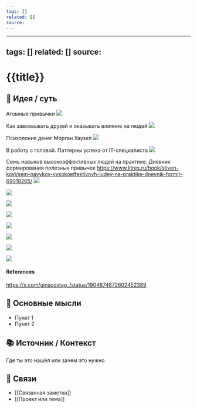 ```yaml
---
tags: []
related: []
source: 
---
```

---
tags: []
related: []
source: 
---

# {{title}}

## 🤔 Идея / суть

Атомные привычки
![](Pasted%20image%2020250404125256.png)

Как завоевывать друзей и оказывать влияние на людей
![](Pasted%20image%2020250404125309.png)


Психолония денег Морган Хаузел
![](Pasted%20image%2020250404125437.png)

В работу с головой. Паттерны успеха от IT-специалиста
![](Pasted%20image%2020250404134743.png)

Семь навыков высокоэффективных людей на практике: Дневник формирования полезных привычек
https://www.litres.ru/book/stiven-kovi/sem-navykov-vysokoeffektivnyh-ludey-na-praktike-dnevnik-formir-69018265/
![](Pasted%20image%2020250404134926.png)


![](Pasted%20image%2020250404134935.png)

![](Pasted%20image%2020250404134944.png)

![](Pasted%20image%2020250404134954.png)

![](Pasted%20image%2020250404135004.png)

![](Pasted%20image%2020250404135017.png)

![](Pasted%20image%2020250404135025.png)


![](Pasted%20image%2020250404135032.png)


#### References
https://x.com/ginacostag_/status/1904874672602452389

## 📌 Основные мысли

- Пункт 1
- Пункт 2

## 📚 Источник / Контекст

Где ты это нашёл или зачем это нужно.

## 🔗 Связи

- [[Связанная заметка]]
- [[Проект или тема]]